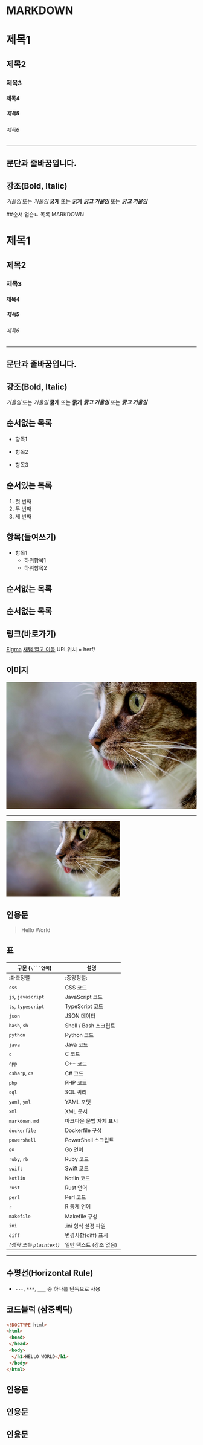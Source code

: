 # MARKDOWN
# 제목1
## 제목2
### 제목3
#### 제목4
##### 제목5
###### 제목6

---
문단과 줄바꿈입니다.
---

## 강조(Bold, Italic)
*기울임* 또는 _기울임_
**굵게** 또는 __굵게__
***굵고 기울임*** 또는 ___굵고 기울임___

##순서 업슨ㄴ 목록 MARKDOWN
# 제목1
## 제목2
### 제목3
#### 제목4
##### 제목5
###### 제목6

---
문단과 줄바꿈입니다.
---

## 강조(Bold, Italic)
*기울임* 또는 _기울임_
**굵게** 또는 __굵게__
***굵고 기울임*** 또는 ___굵고 기울임___

## 순서없는 목록
- 항목1
* 항목2
+ 항목3
  
## 순서있는 목록
1. 첫 번째
2. 두 번째
3. 세 번째

## 항목(들여쓰기)
- 항목1
  - 하위항목1
  - 하위항목2


## 순서없는 목록

## 순서없는 목록



## 링크(바로가기)
  [Figma](https://www.figma.com/design/beMVo4EVHNjLgy8jtjLriV/WireFrame-%EB%A1%9C%EA%B7%B8%EC%9D%B8%ED%99%94%EB%A9%B4?node-id=120-83&t=Q7qtHJR6gGzlzA9P-1)
  <a href="https://www.figma.com/design/beMVo4EVHNjLgy8jtjLriV/WireFrame-%EB%A1%9C%EA%B7%B8%EC%9D%B8%ED%99%94%EB%A9%B4?node-id=120-83&t=Q7qtHJR6gGzlzA9P-1" target="_blank">새탭 열고 이동</a>
  URL위치 = herf/

## 이미지 
![노르웨이숲고양이](./test.jpg)

------

<img src="./test.jpg" width="300" height="200" alt=""/>

## 인용문
> Hello World

## 표
| 구문 (`\```언어`) | 설명 |
|------------------|--------------------------|
|:좌측정렬|:중앙정렬:|우측정렬:|
| `css`            | CSS 코드 |
| `js`, `javascript` | JavaScript 코드 |
| `ts`, `typescript` | TypeScript 코드 |
| `json`           | JSON 데이터 |
| `bash`, `sh`     | Shell / Bash 스크립트 |
| `python`         | Python 코드 |
| `java`           | Java 코드 |
| `c`              | C 코드 |
| `cpp`            | C++ 코드 |
| `csharp`, `cs`   | C# 코드 |
| `php`            | PHP 코드 |
| `sql`            | SQL 쿼리 |
| `yaml`, `yml`    | YAML 포맷 |
| `xml`            | XML 문서 |
| `markdown`, `md` | 마크다운 문법 자체 표시 |
| `dockerfile`     | Dockerfile 구성 |
| `powershell`     | PowerShell 스크립트 |
| `go`             | Go 언어 |
| `ruby`, `rb`     | Ruby 코드 |
| `swift`          | Swift 코드 |
| `kotlin`         | Kotlin 코드 |
| `rust`           | Rust 언어 |
| `perl`           | Perl 코드 |
| `r`              | R 통계 언어 |
| `makefile`       | Makefile 구성 |
| `ini`            | .ini 형식 설정 파일 |
| `diff`           | 변경사항(diff) 표시 |
| *(생략 또는 `plaintext`)* | 일반 텍스트 (강조 없음) |

---

## 수평선(Horizontal Rule)

- `---`, `***`, `___` 중 하나를 단독으로 사용



## 코드블럭 (삼중백틱)

```html
<!DOCTYPE html>
<html>
 <head>
 </head>
 <body>
  </h1>HELLO WORLD</h1>
 </body>
</html>
```




## 



## 인용문


## 인용문


## 인용문
